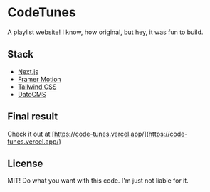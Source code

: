 # CodeTunes

A playlist website! I know, how original, but hey, it was fun to build.

## Stack

- [Next.js](https://nextjs.org/)
- [Framer Motion](https://www.framer.com/motion/)
- [Tailwind CSS](https://tailwindcss.com/)
- [DatoCMS](https://www.datocms.com/)

## Final result

Check it out at [https://code-tunes.vercel.app/](https://code-tunes.vercel.app/)

## License

MIT! Do what you want with this code. I'm just not liable for it.